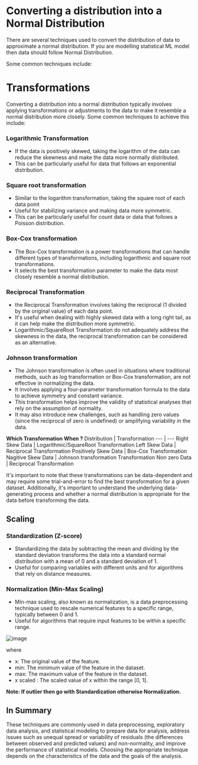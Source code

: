 # Converting a distribution into a Normal Distribution

There are several techniques used to convert the distribution of data to approximate a normal distribution. If you are modelling statistical ML model then data should follow Normal Distribution.

Some common techniques include:

# Transformations
Converting a distribution into a normal distribution typically involves applying transformations or adjustments to the data to make it resemble a normal distribution more closely. Some common techniques to achieve this include:

### Logarithmic Transformation
   - If the data is positively skewed, taking the logarithm of the data can reduce the skewness and make the data more normally distributed.
   - This can be particularly useful for data that follows an exponential distribution.
### Square root transformation
   - Similar to the logarithm transformation, taking the square root of each data point
   - Useful for stabilizing variance and making data more symmetric.
   - This can be particularly useful for count data or data that follows a Poisson distribution.

### Box-Cox transformation
- The Box-Cox transformation is a power transformations that can handle different types of transformations, including logarithmic and square root transformations.
- It selects the best transformation parameter to make the data most closely resemble a normal distribution.

### Reciprocal Transformation 
- the Reciprocal Transformation involves taking the reciprocal (1 divided by the original value) of each data point.
- It's useful when dealing with highly skewed data with a long right tail, as it can help make the distribution more symmetric.
- Logarithmic/SquareRoot Transformation do not adequately address the skewness in the data, the reciprocal transformation can be considered as an alternative.
  
### Johnson transformation
- The Johnson transformation is often used in situations where traditional methods, such as log transformation or Box-Cox transformation, are not effective in normalizing the data. 
- It involves applying a four-parameter transformation formula to the data to achieve symmetry and constant variance.
- This transformation helps improve the validity of statistical analyses that rely on the assumption of normality.
- It may also introduce new challenges, such as handling zero values (since the reciprocal of zero is undefined) or amplifying variability in the data. 

**Which Transformation When ?**
Distribution | Transformation 
--- | --- 
Right Skew Data | Logarithmic/SquareRoot Transformation 
Left Skew Data | Reciprocal Transformation 
Positively Skew Data | Box-Cox  Transformation 
Nagitive Skew Data | Johnson transformation Transformation 
Non zero Data | Reciprocal Transformation 

It's important to note that these transformations can be data-dependent and may require some trial-and-error to find the best transformation for a given dataset. Additionally, it's important to understand the underlying data-generating process and whether a normal distribution is appropriate for the data before transforming the data.

## Scaling
### Standardization (Z-score)
- Standardizing the data by subtracting the mean and dividing by the standard deviation transforms the data into a standard normal distribution with a mean of 0 and a standard deviation of 1.
- Useful for comparing variables with different units and for algorithms that rely on distance measures.

### Normalization (Min-Max Scaling)
- Min-max scaling, also known as normalization, is a data preprocessing technique used to rescale numerical features to a specific range, typically between 0 and 1.
- Useful for algorithms that require input features to be within a specific range.

![image](https://github.com/sateeshfrnd/Statistics/assets/8160366/63db40d1-c39c-41e3-a01b-b1ad03f3d381)

where
- x: The original value of the feature.
- min: The minimum value of the feature in the dataset.
- max: The maximum value of the feature in the dataset.
- x scaled : The scaled value of x within the range [0, 1].

**Note: If outlier then go with Standardization otherwise Normalization.**
  
## In Summary
These techniques are commonly used in data preprocessing, exploratory data analysis, and statistical modeling to prepare data for analysis, address issues such as unequal spread or variability of residuals (the differences between observed and predicted values) and non-normality, and improve the performance of statistical models. Choosing the appropriate technique depends on the characteristics of the data and the goals of the analysis.
